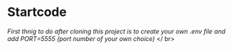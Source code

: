 
# Startcode

*First thnig to do after cloning this project is to create your own .env file
and add PORT=5555 (port number of your own choice)* </ br>
